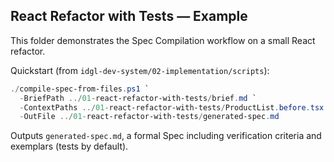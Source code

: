 ## React Refactor with Tests — Example

This folder demonstrates the Spec Compilation workflow on a small React refactor.

Quickstart (from `idgl-dev-system/02-implementation/scripts`):

```powershell
./compile-spec-from-files.ps1 `
  -BriefPath ../01-react-refactor-with-tests/brief.md `
  -ContextPaths ../01-react-refactor-with-tests/ProductList.before.tsx `
  -OutFile ../01-react-refactor-with-tests/generated-spec.md
```

Outputs `generated-spec.md`, a formal Spec including verification criteria and exemplars (tests by default).

